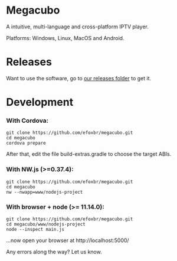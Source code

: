 # Megacubo
A intuitive, multi-language and cross-platform IPTV player.

Platforms: Windows, Linux, MacOS and Android.
   
   
   
# Releases
Want to use the software, go to [our releases folder](https://github.com/efoxbr/megacubo/releases) to get it.
   
   
   
# Development

### With Cordova:
```
git clone https://github.com/efoxbr/megacubo.git
cd megacubo
cordova prepare
```
After that, edit the file build-extras.gradle to choose the target ABIs.

### With NW.js (>=0.37.4):
```
git clone https://github.com/efoxbr/megacubo.git
cd megacubo
nw --nwapp=www/nodejs-project
```

### With browser + node (>= 11.14.0):
```
git clone https://github.com/efoxbr/megacubo.git
cd megacubo/www/nodejs-project
node --inspect main.js
```
...now open your browser at http://localhost:5000/

Any errors along the way? Let us know.
